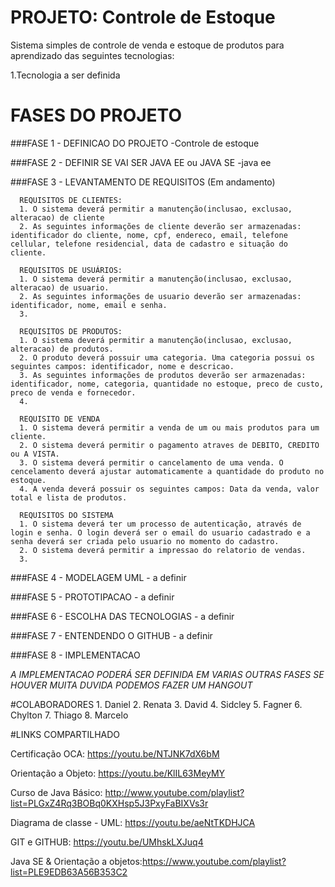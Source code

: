 # PROJETO: Controle de Estoque
  Sistema simples de controle de venda e estoque de produtos para aprendizado das seguintes tecnologias:
  
  1.Tecnologia a ser definida
  
# FASES DO PROJETO


###FASE 1 - DEFINICAO DO PROJETO
      -Controle de estoque

###FASE 2 - DEFINIR SE VAI SER JAVA EE ou JAVA SE
      -java ee

###FASE 3 - LEVANTAMENTO DE REQUISITOS (Em andamento)
         
      REQUISITOS DE CLIENTES:
      1. O sistema deverá permitir a manutenção(inclusao, exclusao, alteracao) de cliente
      2. As seguintes informações de cliente deverão ser armazenadas: identificador do cliente, nome, cpf, endereco, email, telefone cellular, telefone residencial, data de cadastro e situação do cliente. 

      REQUISITOS DE USUÁRIOS:
      1. O sistema deverá permitir a manutenção(inclusao, exclusao,  alteracao) de usuario.
      2. As seguintes informações de usuario deverão ser armazenadas: identificador, nome, email e senha.
      3. 

      REQUISITOS DE PRODUTOS:
      1. O sistema deverá permitir a manutenção(inclusao, exclusao, alteracao) de produtos.
      2. O produto deverá possuir uma categoria. Uma categoria possui os seguintes campos: identificador, nome e descricao.
      3. As seguintes informações de produtos deverão ser armazenadas: identificador, nome, categoria, quantidade no estoque, preco de custo, preco de venda e fornecedor.
      4.

      REQUISITO DE VENDA
      1. O sistema deverá permitir a venda de um ou mais produtos para um cliente.
      2. O sistema deverá permitir o pagamento atraves de DEBITO, CREDITO ou A VISTA.
      3. O sistema deverá permitir o cancelamento de uma venda. O cencelamento deverá ajustar automaticamente a quantidade do produto no estoque.
      4. A venda deverá possuir os seguintes campos: Data da venda, valor total e lista de produtos.

      REQUISITOS DO SISTEMA
      1. O sistema deverá ter um processo de autenticação, através de login e senha. O login deverá ser o email do usuario cadastrado e a senha deverá ser criada pelo usuario no momento do cadastro.
      2. O sistema deverá permitir a impressao do relatorio de vendas.
      3.                        

         
         

###FASE 4 - MODELAGEM UML
       - a definir

###FASE 5 - PROTOTIPACAO
       - a definir
 	   
###FASE 6 - ESCOLHA DAS TECNOLOGIAS
       - a definir

###FASE 7 - ENTENDENDO O GITHUB
       - a definir

###FASE 8 - IMPLEMENTACAO	   

*A IMPLEMENTACAO PODERÁ SER DEFINIDA EM VARIAS OUTRAS FASES
SE HOUVER MUITA DUVIDA PODEMOS FAZER UM HANGOUT*


#COLABORADORES
     1. Daniel
     2. Renata
     3. David
     4. Sidcley 
     5. Fagner
     6. Chylton
     7. Thiago
     8. Marcelo 

#LINKS COMPARTILHADO

Certificação OCA: https://youtu.be/NTJNK7dX6bM

Orientação a Objeto: https://youtu.be/KlIL63MeyMY

Curso de Java Básico: http://www.youtube.com/playlist?list=PLGxZ4Rq3BOBq0KXHsp5J3PxyFaBIXVs3r

Diagrama de classe - UML: https://youtu.be/aeNtTKDHJCA

GIT e GITHUB: https://youtu.be/UMhskLXJuq4

Java SE & Orientação a objetos:https://www.youtube.com/playlist?list=PLE9EDB63A56B353C2

  
  



